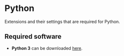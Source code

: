 # Python

Extensions and their settings that are required for Python.

## Required software

- **Python 3** can be downloaded [here](https://www.python.org/downloads/).
